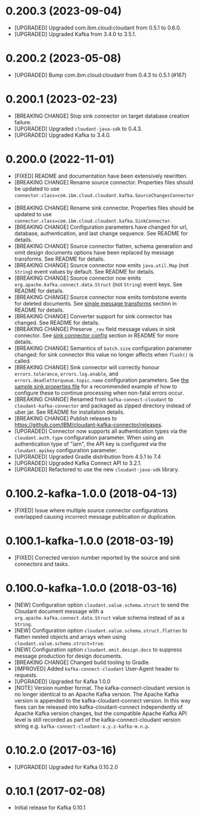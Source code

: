 # 0.200.3 (2023-09-04)

- [UPGRADED] Upgraded com.ibm.cloud:cloudant from 0.5.1 to 0.6.0.
- [UPGRADED] Upgraded Kafka from 3.4.0 to 3.5.1.

# 0.200.2 (2023-05-08)

- [UPGRADED] Bump com.ibm.cloud:cloudant from 0.4.3 to 0.5.1 (#167)

# 0.200.1 (2023-02-23)

- [BREAKING CHANGE] Stop sink connector on target database creation failure.
- [UPGRADED] Upgraded `cloudant-java-sdk` to 0.4.3.
- [UPGRADED] Upgraded Kafka to 3.4.0.

# 0.200.0 (2022-11-01)

- [FIXED] README and documentation have been extensively rewritten.
- [BREAKING CHANGE] Rename source connector. Properties files should be updated to
  use `connector.class=com.ibm.cloud.cloudant.kafka.SourceChangesConnector`.
- [BREAKING CHANGE] Rename sink connector. Properties files should be updated to
  use `connector.class=com.ibm.cloud.cloudant.kafka.SinkConnector`.
- [BREAKING CHANGE] Configuration parameters have changed for url, database, authentication, and last change sequence.
  See README for details.
- [BREAKING CHANGE] Source connector flatten, schema generation and omit design documents options have been replaced by
  message transforms. See README for details.
- [BREAKING CHANGE] Source connector now emits `java.util.Map` (not `String`) event values by default. See README for
  details.
- [BREAKING CHANGE] Source connector now emits `org.apache.kafka.connect.data.Struct` (not `String`) event keys. See
  README for details.
- [BREAKING CHANGE] Source connector now emits tombstone events for deleted documents.
  See [single message transforms](README.md#single-message-transforms) section in README for details.
- [BREAKING CHANGE] Converter support for sink connector has changed. See README for details.
- [BREAKING CHANGE] Preserve `_rev` field message values in sink connector.
  See [sink connector config](README.md#converter-configuration-sink-connector) section in README for more details.
- [BREAKING CHANGE] Semantics of `batch.size` configuration parameter changed: for sink connector this value no longer
  affects when `flush()` is called.
- [BREAKING CHANGE] Sink connector will correctly honour `errors.tolerance`, `errors.log.enable`,
  and `errors.deadletterqueue.topic.name` configuration parameters.
  See [the sample sink properties file](docs/connect-cloudant-sink-example.properties) for a recommended example of how
  to configure these to continue processing when non-fatal errors occur.
- [BREAKING CHANGE] Renamed from `kafka-connect-cloudant` to `cloudant-kafka-connector` and packaged as zipped directory instead of uber jar. See README for installation details.
- [BREAKING CHANGE] Publish releases to https://github.com/IBM/cloudant-kafka-connector/releases.
- [UPGRADED] Connector now supports all authentication types via the `cloudant.auth.type` configuration parameter. When
  using an authentication type of "iam", the API key is configured via the `cloudant.apikey` configuration parameter.
- [UPGRADED] Upgraded Gradle distribution from 4.5.1 to 7.4
- [UPGRADED] Upgraded Kafka Connect API to 3.2.1.
- [UPGRADED] Refactored to use the new `cloudant-java-sdk` library.

# 0.100.2-kafka-1.0.0 (2018-04-13)

- [FIXED] Issue where multiple source connector configurations overlapped causing incorrect message
 publication or duplication.

# 0.100.1-kafka-1.0.0 (2018-03-19)

- [FIXED] Corrected version number reported by the source and sink connectors and tasks.

# 0.100.0-kafka-1.0.0 (2018-03-16)

- [NEW] Configuration option `cloudant.value.schema.struct` to send the Cloudant document message
 with a `org.apache.kafka.connect.data.Struct` value schema instead of as a `String`.
- [NEW] Configuration option `cloudant.value.schema.struct.flatten` to flatten nested objects and
 arrays when using `cloudant.value.schema.struct=true`.
 - [NEW] Configuration option `cloudant.omit.design.docs` to suppress message production for design
 documents.
- [BREAKING CHANGE] Changed build tooling to Gradle.
- [IMPROVED] Added `kafka-connect-cloudant` User-Agent header to requests.
- [UPGRADED] Upgraded for Kafka 1.0.0
- [NOTE] Version number format. The kafka-connect-cloudant version is no longer identical
 to an Apache Kafka version. The Apache Kafka version is appended to the kafka-cloudant-connect
 version. In this way fixes can be released into kafka-cloudant-connect independently of Apache Kafka
 version changes, but the compatible Apache Kafka API level is still recorded as part of the
 kafka-connect-cloudant version string e.g. `kafka-connect-cloudant-x.y.z-kafka-m.n.p`.

# 0.10.2.0 (2017-03-16)

- [UPGRADED] Upgraded for Kafka 0.10.2.0

# 0.10.1 (2017-02-08)

- Initial release for Kafka 0.10.1
